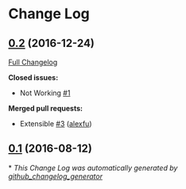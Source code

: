 # Change Log

## [0.2](https://github.com/alexfu/form-validator/tree/0.2) (2016-12-24)
[Full Changelog](https://github.com/alexfu/form-validator/compare/0.1...0.2)

**Closed issues:**

- Not Working [\#1](https://github.com/alexfu/form-validator/issues/1)

**Merged pull requests:**

- Extensible [\#3](https://github.com/alexfu/form-validator/pull/3) ([alexfu](https://github.com/alexfu))

## [0.1](https://github.com/alexfu/form-validator/tree/0.1) (2016-08-12)


\* *This Change Log was automatically generated by [github_changelog_generator](https://github.com/skywinder/Github-Changelog-Generator)*